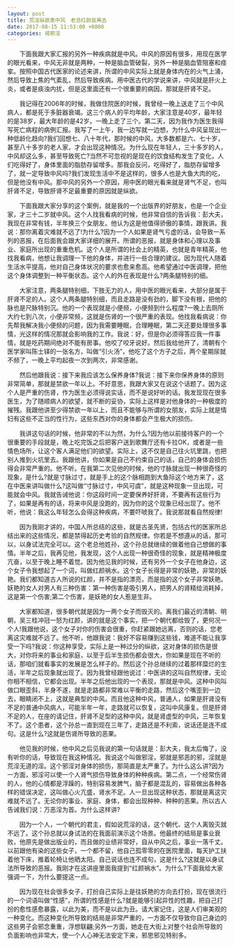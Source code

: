 ```yaml
---
layout: post
title: 荒淫纵欲患中风　老总红颜皆离去
date: 2017-08-15 11:53:00 +0800
categories: 戒邪淫
---
```


　　下面我跟大家汇报的另外一种疾病就是中风。中风的原因有很多，用现在医学的眼光看来，中风无非就是两种，一种是脑血管破裂，另外一种是脑血管阻塞和痉挛。按照中国古代医家的论述来讲，所谓的中风实际上就是身体内在的火气上涌，然后导致上焦的气紊乱，然后导致疾病。用中医古代的学说来讲，中风就是肝火上炎，或者是痰浊内扰，但是这里面还有一个很重要的病因，那就是肝肾不足。
　　我记得在2006年的时候，我做住院医的时候，我曾经一晚上送走了三个中风病人，都是死于多脏器衰竭。这三个病人的平均年龄，大家注意是40岁，最年轻的是38岁，最大年龄的是42岁。一晚上走了三个。第二天，因为我作为医生我得写死亡病程的病例汇报。我写了一上午，我一边写就一边想，为什么中风呈现出一种低龄化趋向?我们回想七、八十年代，那时候的中风，大多数都是六、七十岁，甚至八十多岁的老人家，才会出现这种情况。为什么现在年轻人，三十多岁的人，中风却这么多，甚至导致死亡?当然不可忽视的是现在的饮食结构发生了变化，人们吃得好了，身体里面的脂肪存留增多。那我会反问，吃得好了，脂肪存留增多了，就一定导致中风吗?我们发现生活中不是这样的，很多人也是大鱼大肉的吃，但是他没有中风。那中风的另外一个原因，用中医的眼光看来就是肾气不足，也叫肝肾不足，导致肝肾不足最重要的原因就是纵欲。
　　下面我跟大家分享的这个案例，就是我的一个出版界的好朋友，也是一个企业家，才三十二岁就中风。这个人找我看病的时候，他非常自信的告诉我：彭大夫，我现在非常有钱，半年换三个女朋友。他认为这是他值得骄傲的事情，跟我讲。我说：那你离着灾难就不远了!为什么?因为一个人如果是肾气亏虚的话，会导致一系列的恶报，在后面我会跟大家详细的展开。所谓的恶报，就是身体和心理以及事业、家庭所出现的重重危机。这个人是所谓的社会上的精英，也就是青年精英，他找我看病，他想让我调理一下他的身体，并进行一些合理的建议。因为现代人随着生活水平提高，他对自己身体状况的要求也愈来愈高。他希望通过中医调理，把他这个身体调整到一种平衡状态。这个人的外在表现是什么?两条腿特别的细。
　　大家注意，两条腿特别细，下肢无力的人，用中医的眼光看来，大部分是属于肝肾不足的人。这个人两条腿特别细，而且走路是没有劲的，脚下没有根，把他的脉也是尺脉特别沉。他的一个表现就是小便频，小便频到什么程度?一晚上去厕所大约七到八次，小便非常频，这就是伤肾的一个很严重的表现。他找我看病说：你先帮我解决我小便频的问题，因为我需要睡眠，合理睡眠，第二天还要处理很多事情，光这样的情况那就会影响我的工作。我说：好，但是你必须得答应我一件事情，就是吃药期间绝对不能有房事。他咬了咬牙说好。然后我给他开了，清朝有个医学家叫陈士铎的一张名方，叫做“引火汤”，他吃了这个方子之后，两个星期尿就不频了，一晚上平均起夜一次到两次，非常感谢。
　　然后他跟我说：接下来我应该怎么保养身体?我说：接下来你保养身体的原则非常简单，那就是禁欲一年以上。不好意思，我跟大家又在说这个话题了。因为这个人是严重的伤肾，作为医生必须得说实话，而不是说好听的话。我发现现在很多医生，为了随顺病人的欲望，就不断的妥协，实际上这样是对他身体的一种极度的摧残。我跟他讲至少得禁欲一年以上，而且不能够与所谓的女朋友，实际上就是情妇有这些不正当的性行为，这些东西对你的身体都会产生极大的损伤。
　　我讲这句话的时候，他非常的不以为然，为什么?因为他以前接待客户的一个很重要的手段就是，晚上吃完饭之后把客户送到歌舞厅还有卡拉OK，或者是一些情色场所，让这个客人满足他们的欲望。实际上，这不仅是自己往火坑里跳，也把别人推到火坑里去。我跟他讲，你如果是自己不约束自己的话，自己的身体会损伤得会非常严重的。他不听。在我第二次见他的时候，他的寸脉就出现一种很奇怪的现象，是什么?就是寸脉过寸，就是手上的这个脉相跑到大鱼际这个地方来了，这在中医来讲叫做什么?这叫做“寸脉过寸，中风可虞”，就是这种现象一旦出现，可能就会中风。我就告诫他说：你这段时间一定要保养好肝肾，不要再有这些行为了，如果是再有的话，将来中风是没跑的，因为你的这个现象已经出现了。他不听，他说：我这么年轻怎么会得这种疾病，不要吓唬我了。我说那就看自然规律!
　　因为我刚才讲的，中国人所总结的这些，就是古圣先贤，包括古代的医家所总结出来的这些情况，都是禁得起历史考验的自然规律。你若是不想遵从的话，那可以，以身试法完全可以。这个老总他姓孙，这个孙总就继续的做着他自己想做的事情。半年之后，我再见他，我发现，这个人出现一种很奇怪的现象，就是精神极度亢奋，以至于晚上睡不着觉。因为他见我的时候，还有另外一个女子在他身边，这个女子令我想起了一个词，叫做红颜祸水。这个女子长得是非常的妖艳，非常的妖艳。我们都知道古人所说的红颜，并不是指的漂亮，而是指的这个女子非常妖艳。妖艳的女人对男人有三种伤害：第一种伤害是吸引男人，把男人的肾精给消耗掉，这是第一个伤害;第二个伤害，是妖艳的女人惹是生非。
　　大家都知道，很多朝代就是因为一两个女子而毁灭的。离我们最近的清朝、明朝，吴三桂冲冠一怒为红颜，讲的就是这个事实，把一个朝代都给毁了，更何况一个人!我跟他说，这个女子对你的伤害会很重，你赶紧跟她远离，否则的话，您老离这灾难就不远了。他不听，他跟我说：我好不容易赚到这些钱，难道不能让我享受一下吗?我说：你这种享受，实际上是一种过分的纵欲，这对身体的损伤是很大，对你将来的事业和家庭，以至于后半生损伤都会很大，你如果是现在不听的话，那咱们就看事实的发展是怎么样子的。然后这个孙总继续的过着那样糜烂的生活，半年之后现象就出现了。因为我曾经跟他说过：中医讲的这叫自然规律，无论你相不相信，它都会出现。半年之后他出现的一个表现，那就是中风。这种中风叫做口眼歪斜，半身不遂，就是走路都非常难以平衡的走路，然后这个嘴歪到一边去，眼睛闭不上，这就是典型的中风。而且他这种中风，普通人，如果是肝肾没有不足的普通中风病人，可能半年一年，走路就可以恢复，这叫中风康复。但是肝肾不足的人，在座的请记住，肝肾不足型的这种中风，就是肾虚型的中风，三年恢复不了。这个患者，这个孙总一直到现在三年了，走路还是不利索，说话还是连不成句。这是什么?这就是伤肾所导致的恶果。
　　他见我的时候，他中风之后见我说的第一句话就是：彭大夫，我太后悔了，没有听你的话，导致现在我这种情况。我说这个叫做邪淫，邪就是邪恶的邪，淫就是荒淫无道的淫。这个邪淫对身体的损伤，那简直是太严重了。为什么这么讲?因为一方面，邪淫可以使一个人肾气损伤导致身体的种种疾病。第二点，一个经常伤肾的人，他的心情都是浮躁的，特别容易发脾气，脑子都是混乱的，容易做出各种各样的错误决定，这叫做心火亢盛，肾水不足。人一旦出现这种状态，那就是离这灾难就不远了。无论你的事业、家庭、身体，都会出现种种、种种的恶果。所以古人告诫我们说：万恶淫为首。为什么这样讲?
　　因为一个人，一个朝代的君主，假如说荒淫的话，这个朝代、这个人离毁灭就不远了。这个孙总就以身试法的在我面前演示这个场景。他最终的结局是事业衰败，他原先是做出版业的，而且做的业绩非常好，自从中风之后，事业一落千丈。以前跟他有染的这些女子，一个都不留，他自己孤零零的在医院里面，每天护工扶着他下床，推着轮椅让他晒太阳。自己说话也连不成句，这是什么?这就是以身试法所导致的恶报。我刚才在这讲座里面我提到“红颜祸水”。为什么?下面我给大家强调一下，为什么要提这一点。
　　因为现在社会很多女子，打扮自己实际上是往妖艳的方向去打扮，现在很流行的一个词语叫做“性感”，所谓的性感是什么?就是能够引起异性的性趣，把自己打扮的愈性感愈暴露，以此为美，而不是以此为丑。请大家记住，这是人们审美观的一种变化。而这种变化所导致的结局是非常严重的，一方面不仅导致你自己身边的这些男子会邪念重重，浮想联翩;另外一方面，她走在大街上对整个社会所导致的负面影响也非常大，使一个人心神无法安定下来，邪思邪见特别多。
